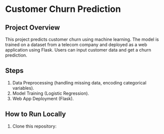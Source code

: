 # Customer Churn Prediction

## Project Overview
This project predicts customer churn using machine learning. The model is trained on a dataset from a telecom company and deployed as a web application using Flask. Users can input customer data and get a churn prediction.

## Steps
1. Data Preprocessing (handling missing data, encoding categorical variables).
2. Model Training (Logistic Regression).
3. Web App Deployment (Flask).

## How to Run Locally
1. Clone this repository:
